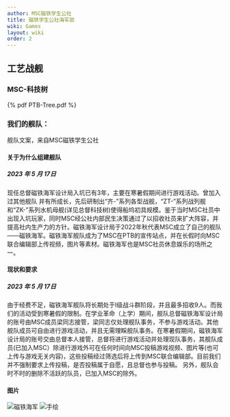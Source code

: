 ```yaml
---
author: MSC磁铁学生公社
title: 磁铁学生公社海军部
wiki: Games
layout: wiki
order: 2
---
```

## 工艺战舰

### MSC-科技树
{% pdf PTB-Tree.pdf %}

### 我们的舰队：
舰队文案，来自MSC磁铁学生公社 

#### 关于为什么组建舰队
##### 2023 年 5 月 17日
现任总督磁铁海军设计局入坑已有3年，主要在寒暑假期间进行游戏活动。曾加入过其他舰队
并有所成长，先后研制出“齐-”系列各型战舰，“ZT-”系列战列舰和“ZK-”系列水机母舰(详见总督科技树)使得船坞初具规模。鉴于当时MSC社员中出现入坑玩家，同时MSC经公社内部民生决策通过了以招收社员来扩大阵容，并提高社内生产力的方针。磁铁海军设计局于2022年秋代表MSC成立了自己的舰队——磁铁海军。磁铁海军舰队成为了MSC在PTB的宣传站点，并在长假时向MSC联合编辑部上传视频，图片等素材。磁铁海军也是MSC社员休息娱乐的场所之一。

#### 现状和要求
##### 2023 年 5 月 17日
由于经费不足，磁铁海军舰队将长期处于I级战斗群阶段，并且最多招收9人。而我们的活动受到寒暑假的限制。在学业革命（上学）期间，舰队总督磁铁海军设计局的账号由MSC成员梁同志接管，梁同志仅处理舰队事务，不参与游戏活动。其他舰队成员可自由进行游戏活动，并且无需理睬舰队事务。在寒暑假期间，磁铁海军设计局的账号交由总督本人接管，总督将进行游戏活动并处理现队事务，其舰队成员(已加入MSC）除进行游戏外可在任何时间向MSC投稿游戏视频、图片等(也可上传与游戏无关内容)，这些投稿经过筛选后将上传到MSC联合编辑部。目前我们并不强制要求上传投稿，是否投稿属于自愿，且总督也参与投稿。 另外，舰队会时不时的删除不活跃的队员，已加入MSC的除外。                                     

#### 图片
![磁铁海军](https://mscphoto.pages.dev/img/ptb.png)
![手绘](https://mscphoto.pages.dev/img/ptb-1.jpg)
